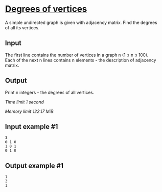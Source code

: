# [Degrees of vertices](https://www.e-olymp.com/en/contests/9060/problems/78608)

A simple undirected graph is given with adjacency matrix. Find the degrees of all its vertices.

## Input

The first line contains the number of vertices in a graph n (1 ≤ n ≤ 100). Each of the next n lines contains n elements - the description of adjacency matrix.

## Output

Print n integers - the degrees of all vertices.

_Time limit 1 second_

_Memory limit 122.17 MiB_

## Input example #1
```
3
0 1 0
1 0 1
0 1 0
```

## Output example #1
```
1
2
1
```
